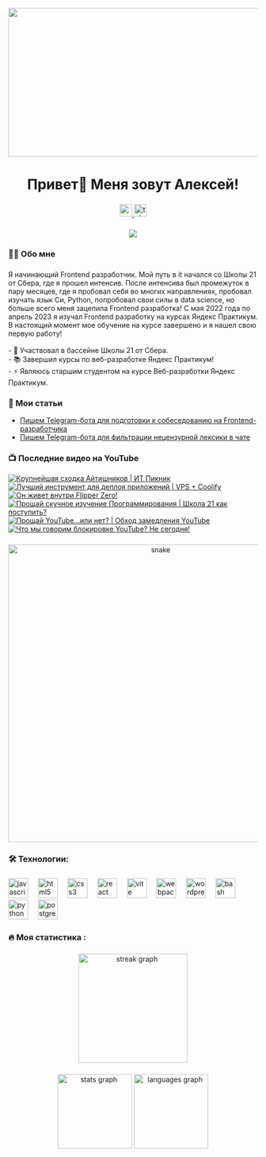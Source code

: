<br clear="both">

<div align="center">
  <img height="300" width="600" src="https://user-images.githubusercontent.com/74038190/225813708-98b745f2-7d22-48cf-9150-083f1b00d6c9.gif"  />
</div>

###

<h1 align="center">Привет👋 Меня зовут Алексей!</h1>

###

<div align="center">
  <a href="https://www.youtube.com/@tehno.maniak" target="_blank">
    <img src="https://img.shields.io/static/v1?message=Youtube&logo=youtube&label=&color=FF0000&logoColor=white&labelColor=&style=for-the-badge" height="25" alt="youtube logo"  />
  </a>
  <a href="https://t.me/tehnomaniak07" target="_blank">
    <img src="https://img.shields.io/static/v1?message=Telegram&logo=telegram&label=&color=2CA5E0&logoColor=white&labelColor=&style=for-the-badge" height="25" alt="telegram logo"  />
  </a>
</div>

###

<div align="center">
  <img src="https://visitor-badge.laobi.icu/badge?page_id=filimonovalexey.filimonovalexey&"  />
</div>

###

<h3 align="left">👩‍💻  Обо мне</h3>

###

<p align="left">Я начинающий Frontend разработчик. Мой путь в it начался со Школы 21 от Сбера, где я прошел интенсив. После интенсива был промежуток в пару месяцев, где я пробовал себя во многих направлениях, пробовал изучать язык Си, Python, попробовал свои силы в data science, но больше всего меня зацепила Frontend разработка! С мая 2022 года по апрель 2023 я изучал Frontend разработку на курсах Яндекс Практикум. В настоящий момент мое обучение на курсе завершено и я нашел свою первую работу!<br><br>- 🔭 Участвовал в бассейне Школы 21 от Сбера.<br>- 📚 Завершил курсы по веб-разработке Яндекс Практикум!<br>- ⚡ Являюсь старшим студентом на курсе Веб-разработки Яндекс Практикум.</p>

###
<h3 align="left">📕 Мои статьи</h3>

- [Пишем Telegram-бота для подготовки к собеседованию на Frontend-разработчика](https://proglib.io/p/pishem-telegram-bota-dlya-podgotovki-k-sobesedovaniyu-na-frontend-razrabotchika-2024-05-29)
- [Пишем Telegram-бота для фильтрации нецензурной лексики в чате](https://proglib.io/p/pishem-telegram-bota-dlya-filtracii-necenzurnoy-leksiki-v-chate-2024-07-15)

###

<h3 align="left">📺 Последние видео на YouTube</h3>

<!-- BEGIN YOUTUBE-CARDS -->
[![Крупнейшая сходка Айтишников | ИТ Пикник](https://ytcards.demolab.com/?id=udFzMRRyG-o&title=%D0%9A%D1%80%D1%83%D0%BF%D0%BD%D0%B5%D0%B9%D1%88%D0%B0%D1%8F+%D1%81%D1%85%D0%BE%D0%B4%D0%BA%D0%B0+%D0%90%D0%B9%D1%82%D0%B8%D1%88%D0%BD%D0%B8%D0%BA%D0%BE%D0%B2+%7C+%D0%98%D0%A2+%D0%9F%D0%B8%D0%BA%D0%BD%D0%B8%D0%BA&lang=en&timestamp=1723971645&background_color=%230d1117&title_color=%23ffffff&stats_color=%23dedede&max_title_lines=1&width=250&border_radius=5 "Крупнейшая сходка Айтишников | ИТ Пикник")](https://www.youtube.com/watch?v=udFzMRRyG-o)
[![Лучший инструмент для деплоя приложений | VPS + Coolify](https://ytcards.demolab.com/?id=uQXVVBSkrgc&title=%D0%9B%D1%83%D1%87%D1%88%D0%B8%D0%B9+%D0%B8%D0%BD%D1%81%D1%82%D1%80%D1%83%D0%BC%D0%B5%D0%BD%D1%82+%D0%B4%D0%BB%D1%8F+%D0%B4%D0%B5%D0%BF%D0%BB%D0%BE%D1%8F+%D0%BF%D1%80%D0%B8%D0%BB%D0%BE%D0%B6%D0%B5%D0%BD%D0%B8%D0%B9+%7C+VPS+%2B+Coolify&lang=en&timestamp=1723389995&background_color=%230d1117&title_color=%23ffffff&stats_color=%23dedede&max_title_lines=1&width=250&border_radius=5 "Лучший инструмент для деплоя приложений | VPS + Coolify")](https://www.youtube.com/watch?v=uQXVVBSkrgc)
[![Он живет внутри Flipper Zero!](https://ytcards.demolab.com/?id=lE1Qf0tdvDw&title=%D0%9E%D0%BD+%D0%B6%D0%B8%D0%B2%D0%B5%D1%82+%D0%B2%D0%BD%D1%83%D1%82%D1%80%D0%B8+Flipper+Zero%21&lang=en&timestamp=1722947563&background_color=%230d1117&title_color=%23ffffff&stats_color=%23dedede&max_title_lines=1&width=250&border_radius=5 "Он живет внутри Flipper Zero!")](https://www.youtube.com/watch?v=lE1Qf0tdvDw)
[![Прощай скучное изучение Программирования | Школа 21 как поступить?](https://ytcards.demolab.com/?id=h2JYipYuu-M&title=%D0%9F%D1%80%D0%BE%D1%89%D0%B0%D0%B9+%D1%81%D0%BA%D1%83%D1%87%D0%BD%D0%BE%D0%B5+%D0%B8%D0%B7%D1%83%D1%87%D0%B5%D0%BD%D0%B8%D0%B5+%D0%9F%D1%80%D0%BE%D0%B3%D1%80%D0%B0%D0%BC%D0%BC%D0%B8%D1%80%D0%BE%D0%B2%D0%B0%D0%BD%D0%B8%D1%8F+%7C+%D0%A8%D0%BA%D0%BE%D0%BB%D0%B0+21+%D0%BA%D0%B0%D0%BA+%D0%BF%D0%BE%D1%81%D1%82%D1%83%D0%BF%D0%B8%D1%82%D1%8C%3F&lang=en&timestamp=1722756627&background_color=%230d1117&title_color=%23ffffff&stats_color=%23dedede&max_title_lines=1&width=250&border_radius=5 "Прощай скучное изучение Программирования | Школа 21 как поступить?")](https://www.youtube.com/watch?v=h2JYipYuu-M)
[![Прощай YouTube...или нет? | Обход замедления YouTube](https://ytcards.demolab.com/?id=laKJjkPotWY&title=%D0%9F%D1%80%D0%BE%D1%89%D0%B0%D0%B9+YouTube...%D0%B8%D0%BB%D0%B8+%D0%BD%D0%B5%D1%82%3F+%7C+%D0%9E%D0%B1%D1%85%D0%BE%D0%B4+%D0%B7%D0%B0%D0%BC%D0%B5%D0%B4%D0%BB%D0%B5%D0%BD%D0%B8%D1%8F+YouTube&lang=en&timestamp=1722615480&background_color=%230d1117&title_color=%23ffffff&stats_color=%23dedede&max_title_lines=1&width=250&border_radius=5 "Прощай YouTube...или нет? | Обход замедления YouTube")](https://www.youtube.com/watch?v=laKJjkPotWY)
[![Что мы говорим блокировке YouTube? Не сегодня!](https://ytcards.demolab.com/?id=sQ58yxArhmU&title=%D0%A7%D1%82%D0%BE+%D0%BC%D1%8B+%D0%B3%D0%BE%D0%B2%D0%BE%D1%80%D0%B8%D0%BC+%D0%B1%D0%BB%D0%BE%D0%BA%D0%B8%D1%80%D0%BE%D0%B2%D0%BA%D0%B5+YouTube%3F+%D0%9D%D0%B5+%D1%81%D0%B5%D0%B3%D0%BE%D0%B4%D0%BD%D1%8F%21&lang=en&timestamp=1722598157&background_color=%230d1117&title_color=%23ffffff&stats_color=%23dedede&max_title_lines=1&width=250&border_radius=5 "Что мы говорим блокировке YouTube? Не сегодня!")](https://www.youtube.com/watch?v=sQ58yxArhmU)
<!-- END YOUTUBE-CARDS -->

###

<p align="center">
 <img width="600" src="assets/github-snake.svg" alt="snake"/>
</p>

###

<h3 align="left">🛠 Технологии:</h3>

###

<div align="left">
  <img src="https://cdn.jsdelivr.net/gh/devicons/devicon/icons/javascript/javascript-original.svg" height="40" alt="javascript logo"  />
  <img width="12" />
  <img src="https://cdn.jsdelivr.net/gh/devicons/devicon/icons/html5/html5-original.svg" height="40" alt="html5 logo"  />
  <img width="12" />
  <img src="https://cdn.jsdelivr.net/gh/devicons/devicon/icons/css3/css3-original.svg" height="40" alt="css3 logo"  />
  <img width="12" />
  <img src="https://cdn.jsdelivr.net/gh/devicons/devicon/icons/react/react-original.svg" height="40" alt="react logo"  />
  <img width="12" />
  <img src="https://skillicons.dev/icons?i=vite" height="40" alt="vite logo"  />
  <img width="12" />
  <img src="https://cdn.simpleicons.org/webpack/8DD6F9" height="40" alt="webpack logo"  />
  <img width="12" />
  <img src="https://skillicons.dev/icons?i=wordpress" height="40" alt="wordpress logo"  />
  <img width="12" />
  <img src="https://cdn.simpleicons.org/gnubash/4EAA25" height="40" alt="bash logo"  />
  <img width="12" />
  <img src="https://skillicons.dev/icons?i=py" height="40" alt="python logo"  />
  <img width="12" />
  <img src="https://skillicons.dev/icons?i=postgres" height="40" alt="postgresql logo"  />
</div>

###

<h3 align="left">🔥   Моя статистика :</h3>

###

<div align="center">
  <img src="https://streak-stats.demolab.com?user=filimonovalexey&locale=en&mode=daily&theme=dark&hide_border=false&border_radius=5&order=3" height="220" alt="streak graph"  />
</div>

###

<div align="center">
  <img src="https://github-readme-stats.vercel.app/api?username=filimonovalexey&hide_title=false&hide_rank=false&show_icons=true&include_all_commits=true&count_private=true&disable_animations=false&theme=dracula&locale=en&hide_border=false&order=1" height="150" alt="stats graph"  />
  <img src="https://github-readme-stats.vercel.app/api/top-langs?username=filimonovalexey&locale=en&hide_title=false&layout=compact&card_width=320&langs_count=5&theme=dracula&hide_border=false&order=2" height="150" alt="languages graph"  />
</div>

###
